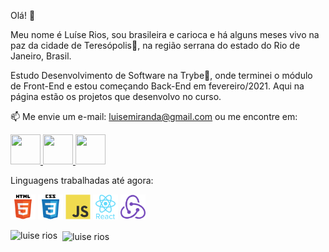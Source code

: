 Olá! 👋

Meu nome é Luíse Rios, sou brasileira e carioca e há alguns meses vivo na paz da cidade de Teresópolis🌱, na região serrana do estado do Rio de Janeiro, Brasil. 

Estudo Desenvolvimento de Software na Trybe🚀, onde terminei o módulo de Front-End e estou começando Back-End em fevereiro/2021. Aqui na página estão os projetos que desenvolvo no curso.

📫 Me envie um e-mail: luisemiranda@gmail.com ou me encontre em:

<a href="https://www.linkedin.com/in/luise-rios/" target="_blank">
  <img src="https://i.ibb.co/Kx2GSrT/linkedin.png" width="48px" height="48px">
</a>
<a href="https://www.instagram.com/luisemiranda/" target="_blank">
  <img src="https://cdn.icon-icons.com/icons2/1211/PNG/512/1491579602-yumminkysocialmedia36_83067.png" width="48px" height="48px">
</a> 
<a href="https://www.facebook.com/luisemiranda86.75/" target="_blank">
  <img src="https://i.ibb.co/zmYNW4p/facebook.png" width="48px" height="48px">
</a> 

Linguagens trabalhadas até agora:

<p align="left">
  <img src="https://raw.githubusercontent.com/devicons/devicon/master/icons/html5/html5-original-wordmark.svg" alt="html5" width="40" height="40"/> 
  <img src="https://raw.githubusercontent.com/devicons/devicon/master/icons/css3/css3-original-wordmark.svg" alt="css3" width="40" height="40"/> 
  <img src="https://raw.githubusercontent.com/devicons/devicon/master/icons/javascript/javascript-original.svg" alt="javascript" width="40" height="40"/> 
  <img src="https://raw.githubusercontent.com/devicons/devicon/master/icons/react/react-original-wordmark.svg" alt="react" width="40" height="40"/> 
  <img src="https://raw.githubusercontent.com/devicons/devicon/master/icons/redux/redux-original.svg" alt="redux" width="40" height="40"/> 
</p>

<p>
    <img align="left" src="https://github-readme-stats.vercel.app/api/top-langs/?username=luise-rios&layout=compact&theme=tokyonight_color=268bd2" alt="luise rios" />
</p>
<p>&nbsp;
    <img align="center" src="https://github-readme-stats.vercel.app/api?username=luise-rios&count_private=true&show_icons=true&theme=tokyonight&icon_color=268bd2&title_color=268bd2" alt="luise rios" />
</p>
